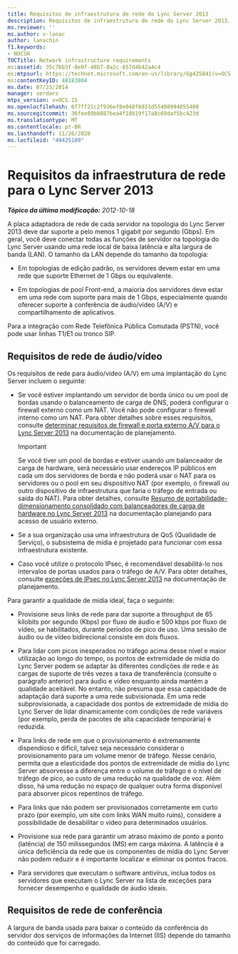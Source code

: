 ```yaml
---
title: Requisitos de infraestrutura de rede do Lync Server 2013
description: Requisitos de infraestrutura de rede do Lync Server 2013.
ms.reviewer: ''
ms.author: v-lanac
author: lanachin
f1.keywords:
- NOCSH
TOCTitle: Network infrastructure requirements
ms:assetid: 35c7bb3f-8e0f-48b7-8a2c-857d4b42a4c4
ms:mtpsurl: https://technet.microsoft.com/en-us/library/Gg425841(v=OCS.15)
ms:contentKeyID: 48183804
ms.date: 07/23/2014
manager: serdars
mtps_version: v=OCS.15
ms.openlocfilehash: 6f7ff21c2f936ef8e048f6831d55408994055400
ms.sourcegitcommit: 36fee89bb887bea4f18b19f17a8c69daf5bc423d
ms.translationtype: MT
ms.contentlocale: pt-BR
ms.lasthandoff: 11/26/2020
ms.locfileid: "49425189"
---
```

# <a name="network-infrastructure-requirements-for-lync-server-2013"></a>Requisitos da infraestrutura de rede para o Lync Server 2013

<div data-xmlns="http://www.w3.org/1999/xhtml">

<div class="topic" data-xmlns="http://www.w3.org/1999/xhtml" data-msxsl="urn:schemas-microsoft-com:xslt" data-cs="https://msdn.microsoft.com/">

<div data-asp="https://msdn2.microsoft.com/asp">



</div>

<div id="mainSection">

<div id="mainBody">

<span> </span>

_**Tópico da última modificação:** 2012-10-18_

A placa adaptadora de rede de cada servidor na topologia do Lync Server 2013 deve dar suporte a pelo menos 1 gigabit por segundo (Gbps). Em geral, você deve conectar todas as funções de servidor na topologia do Lync Server usando uma rede local de baixa latência e alta largura de banda (LAN). O tamanho da LAN depende do tamanho da topologia:

  - Em topologias de edição padrão, os servidores devem estar em uma rede que suporte Ethernet de 1 Gbps ou equivalente.

  - Em topologias de pool Front-end, a maioria dos servidores deve estar em uma rede com suporte para mais de 1 Gbps, especialmente quando oferecer suporte à conferência de áudio/vídeo (A/V) e compartilhamento de aplicativos.

Para a integração com Rede Telefônica Pública Comutada (PSTN), você pode usar linhas T1/E1 ou tronco SIP.

<div>

## <a name="audiovideo-network-requirements"></a>Requisitos de rede de áudio/vídeo

Os requisitos de rede para áudio/vídeo (A/V) em uma implantação do Lync Server incluem o seguinte:

  - Se você estiver implantando um servidor de borda único ou um pool de bordas usando o balanceamento de carga de DNS, poderá configurar o firewall externo como um NAT. Você não pode configurar o firewall interno como um NAT. Para obter detalhes sobre esses requisitos, consulte [determinar requisitos de firewall e porta externo A/V para o Lync Server 2013](lync-server-2013-determine-external-a-v-firewall-and-port-requirements.md) na documentação de planejamento.
    
    <div>
    

    > [!IMPORTANT]  
    > Se você tiver um pool de bordas e estiver usando um balanceador de carga de hardware, será necessário usar endereços IP públicos em cada um dos servidores de borda e não poderá usar o NAT para os servidores ou o pool em seu dispositivo NAT (por exemplo, o firewall ou outro dispositivo de infraestrutura que faria o tráfego de entrada ou saída do NAT). Para obter detalhes, consulte <A href="lync-server-2013-port-summary-scaled-consolidated-edge-with-hardware-load-balancers.md">Resumo de portabilidade-dimensionamento consolidado com balanceadores de carga de hardware no Lync Server 2013</A> na documentação planejando para acesso de usuário externo.

    
    </div>

  - Se a sua organização usa uma infraestrutura de QoS (Qualidade de Serviço), o subsistema de mídia é projetado para funcionar com essa infraestrutura existente.

  - Caso você utilize o protocolo IPsec, é recomendável desabilitá-lo nos intervalos de portas usados para o tráfego de A/V. Para obter detalhes, consulte [exceções de IPsec no Lync Server 2013](lync-server-2013-ipsec-exceptions.md) na documentação de planejamento.

Para garantir a qualidade de mídia ideal, faça o seguinte:

  - Provisione seus links de rede para dar suporte a throughput de 65 kilobits por segundo (Kbps) por fluxo de áudio e 500 kbps por fluxo de vídeo, se habilitados, durante períodos de pico de uso. Uma sessão de áudio ou de vídeo bidirecional consiste em dois fluxos.

  - Para lidar com picos inesperados no tráfego acima desse nível e maior utilização ao longo do tempo, os pontos de extremidade de mídia do Lync Server podem se adaptar às diferentes condições de rede e às cargas de suporte de três vezes a taxa de transferência (consulte o parágrafo anterior) para áudio e vídeo enquanto ainda mantém a qualidade aceitável. No entanto, não presuma que essa capacidade de adaptação dará suporte a uma rede subvisionada. Em uma rede subprovisionada, a capacidade dos pontos de extremidade de mídia do Lync Server de lidar dinamicamente com condições de rede variáveis (por exemplo, perda de pacotes de alta capacidade temporária) é reduzida.

  - Para links de rede em que o provisionamento é extremamente dispendioso e difícil, talvez seja necessário considerar o provisionamento para um volume menor de tráfego. Nesse cenário, permita que a elasticidade dos pontos de extremidade de mídia do Lync Server absorvesse a diferença entre o volume de tráfego e o nível de tráfego de pico, ao custo de uma redução na qualidade de voz. Além disso, há uma redução no espaço de qualquer outra forma disponível para absorver picos repentinos de tráfego.

  - Para links que não podem ser provisionados corretamente em curto prazo (por exemplo, um site com links WAN muito ruins), considere a possibilidade de desabilitar o vídeo para determinados usuários.

  - Provisione sua rede para garantir um atraso máximo de ponto a ponto (latência) de 150 milissegundos (MS) em carga máxima. A latência é a única deficiência da rede que os componentes de mídia do Lync Server não podem reduzir e é importante localizar e eliminar os pontos fracos.

  - Para servidores que executam o software antivírus, inclua todos os servidores que executam o Lync Server na lista de exceções para fornecer desempenho e qualidade de áudio ideais.

</div>

<div>

## <a name="conferencing-network-requirements"></a>Requisitos de rede de conferência

A largura de banda usada para baixar o conteúdo da conferência do servidor dos serviços de informações da Internet (IIS) depende do tamanho do conteúdo que foi carregado.

</div>

</div>

<span> </span>

</div>

</div>

</div>

